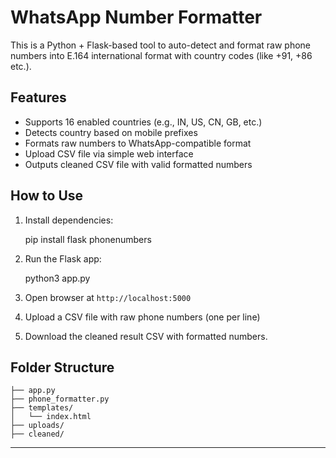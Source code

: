 
# WhatsApp Number Formatter

This is a Python + Flask-based tool to auto-detect and format raw phone numbers into E.164 international format with country codes (like +91, +86 etc.).

## Features
- Supports 16 enabled countries (e.g., IN, US, CN, GB, etc.)
- Detects country based on mobile prefixes
- Formats raw numbers to WhatsApp-compatible format
- Upload CSV file via simple web interface
- Outputs cleaned CSV file with valid formatted numbers

## How to Use

1. Install dependencies:

   pip install flask phonenumbers


2. Run the Flask app:

   
   python3 app.py
   

3. Open browser at `http://localhost:5000`

4. Upload a CSV file with raw phone numbers (one per line)

5. Download the cleaned result CSV with formatted numbers.

## Folder Structure

```
├── app.py
├── phone_formatter.py
├── templates/
│   └── index.html
├── uploads/
├── cleaned/
```

---



